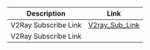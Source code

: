 | Description                                      | Link                                                                                                                         |
|--------------------------------------------------|-----------------------------------------------------------------------------------------------------------------------------|
| V2Ray Subscribe Link                             | [V2ray_Sub_Link](https://github.com/mehran1404/Sub_Link)           |
| V2Ray Subscribe Link                             |          |
